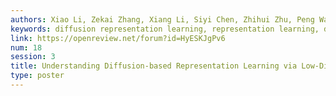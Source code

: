 ```yaml
---
authors: Xiao Li, Zekai Zhang, Xiang Li, Siyi Chen, Zhihui Zhu, Peng Wang, Qing Qu
keywords: diffusion representation learning, representation learning, diffusion model
link: https://openreview.net/forum?id=HyESKJgPv6
num: 18
session: 3
title: Understanding Diffusion-based Representation Learning via Low-Dimensional Modeling
type: poster
---
```

